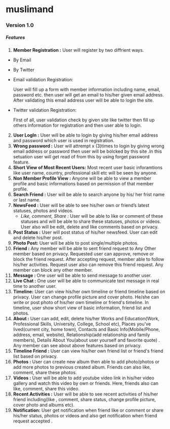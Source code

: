 muslimand
=========
### Version 1.0
##### Features
1. **Member Registration :** User will register by two diffrient ways. 
* By Email
* By Twitter

* Email validation Registration:

  User will fill up a form with member information including name, email, password etc. then user will get an email to his/her   given email address. After validating this email address user will be able to login the site.

* Twitter validation Registration:

  First of all, user validation check by given site like twitter then fill up others information for registration and then user   able to login.  

2. **User LogIn :**  User will be able to login by giving his/her email address and password  which user is used in registration.
3. **Wrong password :**  User will attrempt x (3)times to login by giving wrong email address or password then user will be bolcked by this site .In this setuation user will get read of from this by using  forget password feature. 
4. **Short View of Most Recent Users:** Most recent user basic inforamtions like user name, country, professional skill etc will be seen by anyone.
5. **Non Member Profile View :**  Anyone will be able to view a member profile and basic informations based on permission of that member profile.
6. **Search Friend :** User will be able to search anyone by his/ her frist name or last name.
7. **NewsFeed :**  User will be able to see his/her own or friend’s latest statuses, photos and videos. 
    * *Like, comment, Share :*  User will be able to like or comment of these statuses and will be able to share these statuses, photos or videos. User also will be edit, delete and like comments based on privacy. 
8. **Post Status :** User will post status of his/her newsfeed. User can edit and delete his/her post.
9. **Photo Post:** User will be able to post single/multiple photos.  
10. **Friend :** Any member will be able to sent friend request to Any Other member based on privacy. Requested user can approve, remove or block the friend request. After accepting request, member able to follow his/her activities. Request user also can remove this friend request. Any member can block any other member.
11. **Message :** One user will be able to send message to another user.
12.  **Live Chat :** One user will be able to communicate text message in real time to another user.
13. **Timeline:**  User can view his/her own timeline or friend timeline based on privacy. User can change profile picture and cover photo. He/she can write or post photo  of his/her own timeline or friend's timeline. In timeline, user show short view of basic information, friend list and photos.
14. **About :** User can add, edit, delete his/her Works and Education(Work, Professional Skills, University, College, School etc), Places you've lived(current city, home town), Contacts and Basic Info(Mobile/Phone, address, email, website), Relationship(add relationship and family members), Details About You(about user yourself and favorite quote) . Any member can see about above features based on privacy.
15. **Timeline Friend :** User can view his/her own  friend list  or friend's friend list based on privacy.
16. **Photos :** User can create new album then able to add photo/photos or add more photos to previous created album. Friends can also like, comment, share these photos.
17. **Videos :** User will be able to add youtube video link in his/her video gallery and watch this video by own or friends. Here, friends also can like, comment, share this video. 
18. **Recent Activities :** User will be able to see recent activities of his/her friend including(like , comment, share status, change profile picture, cover photo and albums etc).
19. **Notification:** User get notification when friend like or comment or share his/her status, photos or videos and also get notification when friend request accepted .


